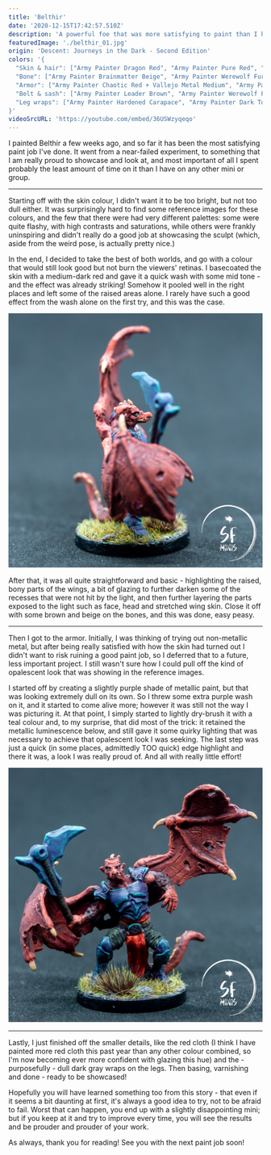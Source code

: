 ```yaml
---
title: 'Belthir'
date: '2020-12-15T17:42:57.510Z'
description: 'A powerful foe that was more satisfying to paint than I had imagined.'
featuredImage: './belthir_01.jpg'
origin: 'Descent: Journeys in the Dark - Second Edition'
colors: '{
  "Skin & hair": ["Army Painter Dragon Red", "Army Painter Pure Red", "Army Painter Dark Tone Quickwash", "Army Painter Hardened Carapace"],
  "Bone": ["Army Painter Brainmatter Beige", "Army Painter Werewolf Fur", "Army Painter Strong Tone Quickwash"],
  "Armor": ["Army Painter Chaotic Red + Vallejo Metal Medium", "Army Painter Blue Tone Quickwash", "Army Painter Grimoire Purple", "Army Painter Elemental Bolt"],
  "Belt & sash": ["Army Painter Leader Brown", "Army Painter Werewolf Fur", "Army Painter Chaotic Red", "Army Painter Pixie Pink + Army Painter Matt White", "Army Painter Pure Red", "Army Painter Dragon Red + Vallejo Glazing Medium"],
  "Leg wraps": ["Army Painter Hardened Carapace", "Army Painter Dark Tone Quickwash"]
}'
videoSrcURL: 'https://youtube.com/embed/36USWzyqeqo'
---
```


I painted Belthir a few weeks ago, and so far it has been the most satisfying paint job I've done. It went from a near-failed experiment, to something that I am really proud to showcase and look at, and most important of all I spent probably the least amount of time on it than I have on any other mini or group.

---

Starting off with the skin colour, I didn't want it to be too bright, but not too dull either. It was surprisingly hard to find some reference images for these colours, and the few that there were had very different palettes: some were quite flashy, with high contrasts and saturations, while others were frankly uninspiring and didn't really do a good job at showcasing the sculpt (which, aside from the weird pose, is actually pretty nice.)

In the end, I decided to take the best of both worlds, and go with a colour that would still look good but not burn the viewers' retinas. I basecoated the skin with a medium-dark red and gave it a quick wash with some mid tone - and the effect was already striking! Somehow it pooled well in the right places and left some of the raised areas alone. I rarely have such a good effect from the wash alone on the first try, and this was the case.

![Right side view](./belthir_03.jpg)

After that, it was all quite straightforward and basic - highlighting the raised, bony parts of the wings, a bit of glazing to further darken some of the recesses that were not hit by the light, and then further layering the parts exposed to the light such as face, head and stretched wing skin. Close it off with some brown and beige on the bones, and this was done, easy peasy.

---

Then I got to the armor. Initially, I was thinking of trying out non-metallic metal, but after being really satisfied with how the skin had turned out I didn't want to risk ruining a good paint job, so I deferred that to a future, less important project. I still wasn't sure how I could pull off the kind of opalescent look that was showing in the reference images.

I started off by creating a slightly purple shade of metallic paint, but that was looking extremely dull on its own. So I threw some extra purple wash on it, and it started to come alive more; however it was still not the way I was picturing it. At that point, I simply started to lightly dry-brush it with a teal colour and, to my surprise, that did most of the trick: it retained the metallic luminescence below, and still gave it some quirky lighting that was necessary to achieve that opalescent look I was seeking. The last step was just a quick (in some places, admittedly TOO quick) edge highlight and there it was, a look I was really proud of. And all with really little effort!

![Front view](./belthir_02.jpg)

---

Lastly, I just finished off the smaller details, like the red cloth (I think I have painted more red cloth this past year than any other colour combined, so I'm now becoming ever more confident with glazing this hue) and the - purposefully - dull dark gray wraps on the legs. Then basing, varnishing and done - ready to be showcased!

Hopefully you will have learned something too from this story - that even if it seems a bit daunting at first, it's always a good idea to try, not to be afraid to fail. Worst that can happen, you end up with a slightly disappointing mini; but if you keep at it and try to improve every time, you will see the results and be prouder and prouder of your work.

As always, thank you for reading! See you with the next paint job soon!

